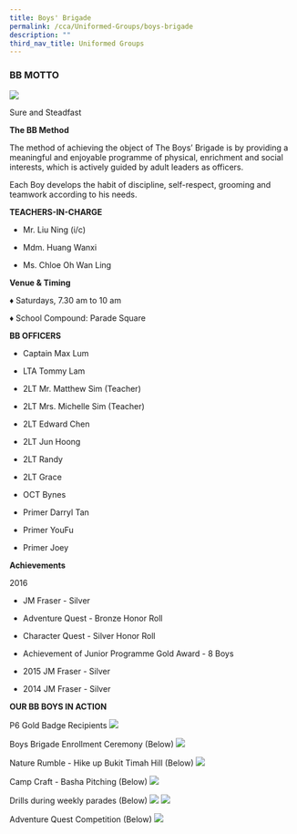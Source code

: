 ```yaml
---
title: Boys' Brigade
permalink: /cca/Uniformed-Groups/boys-brigade
description: ""
third_nav_title: Uniformed Groups
---
```

### BB MOTTO
![](/images/Boys%20Brigade%20Logo.png)

Sure and Steadfast

  

**The BB Method**

  

The method of achieving the object of The Boys’ Brigade is by providing a meaningful and enjoyable programme of physical, enrichment and social interests, which is actively guided by adult leaders as officers.

  

Each Boy develops the habit of discipline, self-respect, grooming and teamwork according to his needs.

  

**TEACHERS-IN-CHARGE**

  

*   Mr. Liu Ning (i/c)  
    
*   Mdm. Huang Wanxi  
    
*   Ms. Chloe Oh Wan Ling  
    

**Venue & Timing**

  

♦ Saturdays, 7.30 am to 10 am

♦ School Compound: Parade Square

  

**BB OFFICERS**

  

*   Captain Max Lum  
    
*   LTA Tommy Lam  
    
*   2LT Mr. Matthew Sim (Teacher)  
    
*   2LT Mrs. Michelle Sim (Teacher)  
    
*   2LT Edward Chen  
    
*   2LT Jun Hoong  
    
*   2LT Randy  
    
*   2LT Grace  
    
*   OCT Bynes  
    
*   Primer Darryl Tan  
    
*   Primer YouFu  
    
*   Primer Joey  
    

  

**Achievements**

  

2016

  

*   JM Fraser - Silver  
    
*   Adventure Quest - Bronze Honor Roll  
    
*   Character Quest - Silver Honor Roll  
    
*   Achievement of Junior Programme Gold Award - 8 Boys  
    
* 2015 JM Fraser - Silver

* 2014 JM Fraser - Silver

**OUR BB BOYS IN ACTION**

P6 Gold Badge Recipients
![](/images/P6%20Gold%20Badge%20Recipients.jpg)

Boys Brigade Enrollment Ceremony (Below)
![](/images/Boys%20Brigade%20Enrollment%20Ceremony.jpg)

Nature Rumble - Hike up Bukit Timah Hill (Below)
![](/images/Nature%20Rumble%20-%20Hike%20up%20Bukit%20Timah%20Hill.jpg)

Camp Craft - Basha Pitching (Below)
![](/images/Camp%20Craft%20-%20Basha%20Pitching.jpg)

Drills during weekly parades (Below)
![](/images/Drills%20during%20weekly%20parades.jpg)
![](/images/Marching.jpg)

Adventure Quest Competition (Below)
![](/images/Adventure%20Quest%20Competition.jpg)